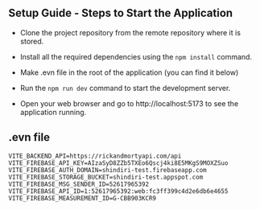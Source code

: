 ## Setup Guide - Steps to Start the Application

- Clone the project repository from the remote repository where it is stored.

- Install all the required dependencies using the `npm install` command.

- Make .evn file in the root of the application (you can find it below)

- Run the `npm run dev` command to start the development server.

- Open your web browser and go to http://localhost:5173 to see the application running.

## .evn file

`VITE_BACKEND_API=https://rickandmortyapi.com/api
VITE_FIREBASE_API_KEY=AIzaSyD8ZZb5TXEo6Qscj4ki8E5MKgS9MOXZSuo
VITE_FIREBASE_AUTH_DOMAIN=shindiri-test.firebaseapp.com
VITE_FIREBASE_STORAGE_BUCKET=shindiri-test.appspot.com
VITE_FIREBASE_MSG_SENDER_ID=52617965392
VITE_FIREBASE_API_ID=1:52617965392:web:fc3ff399c4d2e6db6e4655
VITE_FIREBASE_MEASUREMENT_ID=G-CBB903KCR9`
